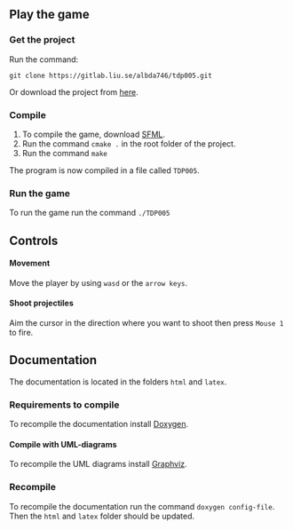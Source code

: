 ## Play the game
### Get the project

Run the command:

``git clone https://gitlab.liu.se/albda746/tdp005.git``

Or download the project from [here](https://gitlab.liu.se/albda746/tdp005/-/archive/master/tdp005-master.zip).


### Compile
1. To compile the game, download [SFML](https://www.sfml-dev.org/).
2. Run the command ``cmake .`` in the root folder of the project.
3. Run the command ``make``

The program is now compiled in a file called ``TDP005``.

### Run the game
To run the game run the command ``./TDP005``

## Controls

#### Movement
Move the player by using ``wasd`` or the ``arrow keys``.

#### Shoot projectiles
Aim the cursor in the direction where you want to shoot then press ``Mouse 1`` to fire.

## Documentation
The documentation is located in the folders ``html`` and ``latex``.


### Requirements to compile
To recompile the documentation install [Doxygen](doxygen.nl/index.html).

#### Compile with UML-diagrams
To recompile the UML diagrams install [Graphviz](https://graphviz.org/).

### Recompile
To recompile the documentation run the command ``doxygen config-file``. Then the ``html`` and ``latex`` folder should be updated.

